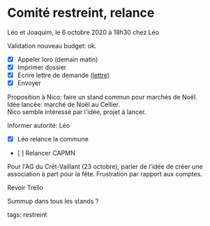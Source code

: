 # Comité restreint, relance

Léo et Joaquim, le 6 octobre 2020 à 18h30 chez Léo

Validation nouveau budget: ok.
- [x] Appeler loro (demain matin)
- [x] Imprimer dossier
- [x] Ecrire lettre de demande ([lettre](https://docs.google.com/document/d/1CerXmpaBf4H1frIhoLY-STTwJrbHHCtJUD9GX43EcCA))
- [x] Envoyer

Proposition à Nico: faire un stand commun pour marchés de Noël.  
Idée lancée: marché de Noël au Cellier.  
Nico semble intéressé par l'idée, projet à lancer.

Informer autorité: Léo
- [x] Léo relance la commune

- [ ] Relancer CAPMN

Pour l'AG du Crêt-Vaillant (23 octobre), parler de l'idée de créer une association à part pour la fête. Frustration par rapport aux comptes.

Revoir Trello

Summup dans tous les stands ?



tags: restreint